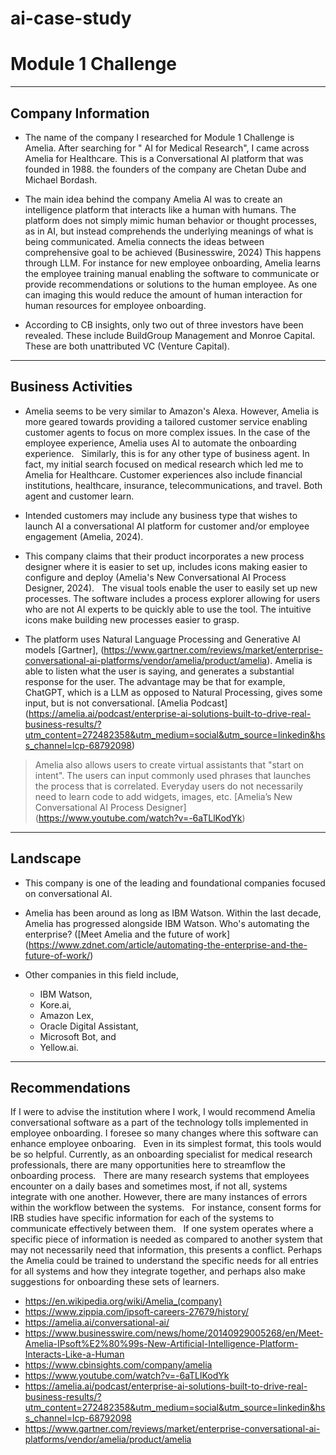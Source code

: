 # ai-case-study
# Module 1 Challenge

---
## Company Information 

* The name of the company I researched for Module 1 Challenge is Amelia. After searching for " AI for Medical Research", I came across Amelia for Healthcare. This is a Conversational AI platform that was founded in 1988. the founders of the company are Chetan Dube and Michael Bordash.

* The main idea behind the company Amelia AI was to create an intelligence platform that interacts like a human with humans. The platform does not simply mimic human behavior or thought processes, as in AI, but instead comprehends the underlying meanings of what is being communicated. Amelia connects the ideas between comprehensive goal to be achieved (Businesswire, 2024) This happens through LLM. For instance for new employee onboarding, Amelia learns the employee training manual enabling the software to communicate or provide recommendations or solutions to the human employee. As one can imaging this would reduce the amount of human interaction for human resources for employee onboarding.

* According to CB insights, only two out of three investors have been revealed. These include BuildGroup Management and Monroe Capital.
 
These are both unattributed VC (Venture Capital).


---
## Business Activities

* Amelia seems to be very similar to Amazon's Alexa. However, Amelia is more geared towards providing a tailored customer service enabling customer agents to focus on more complex issues. In the case of the employee experience, Amelia uses AI to automate the onboarding experience.
 
Similarly, this is for any other type of business agent. In fact, my initial search focused on medical research which led me to Amelia for Healthcare. Customer experiences also include financial institutions, healthcare, insurance, telecommunications, and travel. Both agent and customer learn.

* Intended customers may include any business type that wishes to launch AI a conversational AI platform for customer and/or employee engagement (Amelia, 2024).    

* This company claims that their product incorporates a new process designer where it is easier to set up, includes icons making easier to configure and deploy (Amelia's New Conversational AI Process Designer, 2024). 
 
The visual tools enable the user to easily set up new processes. The software includes a process explorer allowing for users who are not AI experts to be quickly able to use the tool. The intuitive icons make building new processes easier to grasp. 
 

* The platform uses Natural Language Processing and Generative AI models [Gartner], (<https://www.gartner.com/reviews/market/enterprise-conversational-ai-platforms/vendor/amelia/product/amelia>). Amelia is able to listen what the user is saying, and generates a substantial response for the user. The advantage may be that for example, ChatGPT, which is a LLM as opposed to Natural Processing, gives some input, but is not conversational. [Amelia Podcast] (<https://amelia.ai/podcast/enterprise-ai-solutions-built-to-drive-real-business-results/?utm_content=272482358&utm_medium=social&utm_source=linkedin&hss_channel=lcp-68792098>)

> Amelia also allows users to create virtual assistants that "start on intent". The users can input commonly used phrases that launches the process that is correlated. Everyday users do not necessarily need to learn code to add widgets, images, etc. [Amelia’s New Conversational AI Process Designer] (<https://www.youtube.com/watch?v=-6aTLlKodYk>)

---
## Landscape

* This company is one of the leading and foundational companies focused on conversational AI.

* Amelia has been around as long as IBM Watson. Within the last decade, Amelia has progressed alongside IBM Watson. Who's automating the enterprise? ([Meet Amelia and the future of work] (<https://www.zdnet.com/article/automating-the-enterprise-and-the-future-of-work/>)

* Other companies in this field include, 
  * IBM Watson, 
  * Kore.ai, 
  * Amazon Lex, 
  * Oracle Digital Assistant,
  * Microsoft Bot, and
  * Yellow.ai.

---
## Recommendations

If I were to advise the institution where I work, I would recommend Amelia conversational software as a part of the technology tolls implemented in employee onboarding. I foresee so many changes where this software can enhance employee onboaring.
 
Even in its simplest format, this tools would be so helpful. Currently, as an onboarding specialist for medical research professionals, there are many opportunities here to streamflow the onboarding process.
 
There are many research systems that employees encounter on a daily bases and sometimes most, if not all, systems integrate with one another. However, there are many instances of errors within the workflow between the systems.
 
For instance, consent forms for IRB studies have specific information for each of the systems to communicate effectively between them.
 
If one system operates where a specific piece of information is needed as compared to another system that may not necessarily need that information, this presents a conflict. Perhaps the Amelia could be trained to understand the specific needs for all entries for all systems and how they integrate together, and perhaps also make suggestions for onboarding these sets of learners. 


<style>{color:blue;}> **References** </style>
* https://en.wikipedia.org/wiki/Amelia_(company)
* https://www.zippia.com/ipsoft-careers-27679/history/
* https://amelia.ai/conversational-ai/
* https://www.businesswire.com/news/home/20140929005268/en/Meet-Amelia-IPsoft%E2%80%99s-New-Artificial-Intelligence-Platform-Interacts-Like-a-Human
* https://www.cbinsights.com/company/amelia
* https://www.youtube.com/watch?v=-6aTLlKodYk
* https://amelia.ai/podcast/enterprise-ai-solutions-built-to-drive-real-business-results/?utm_content=272482358&utm_medium=social&utm_source=linkedin&hss_channel=lcp-68792098
* https://www.gartner.com/reviews/market/enterprise-conversational-ai-platforms/vendor/amelia/product/amelia
